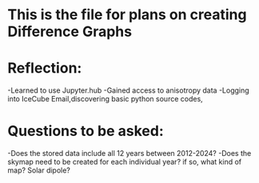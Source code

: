 # This is the file for plans on creating Difference Graphs
# Reflection:
  -Learned to use Jupyter.hub
  -Gained access to anisotropy data
  -Logging into IceCube Email,discovering basic python source codes,

# Questions to be asked:
  -Does the stored data include all 12 years between 2012-2024?
  -Does the skymap need to be created for each individual year? if so, what kind of map? Solar dipole?

